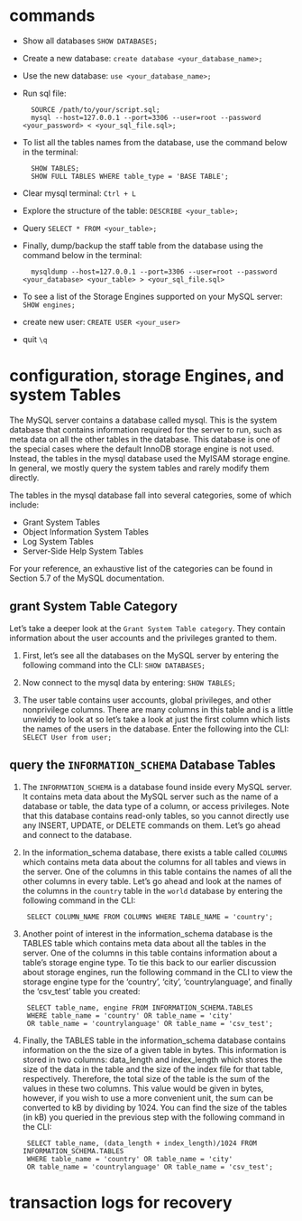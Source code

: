 # commands

- Show all databases `SHOW DATABASES;`

- Create a new database: `create database <your_database_name>;`

- Use the new database: `use <your_database_name>;`

- Run sql file:
        
        SOURCE /path/to/your/script.sql;
        mysql --host=127.0.0.1 --port=3306 --user=root --password <your_password> < <your_sql_file.sql>;

- To list all the tables names from the database, use the command below in the terminal:

        SHOW TABLES;
        SHOW FULL TABLES WHERE table_type = 'BASE TABLE';

- Clear mysql terminal: `Ctrl + L`

- Explore the structure of the table: `DESCRIBE <your_table>;`

- Query `SELECT * FROM <your_table>;`

- Finally, dump/backup the staff table from the database using the command below in the terminal:

        mysqldump --host=127.0.0.1 --port=3306 --user=root --password <your_database> <your_table> > <your_sql_file.sql>

- To see a list of the Storage Engines supported on your MySQL server: `SHOW engines;`

- create new user: `CREATE USER <your_user>`

- quit `\q`

# configuration, storage Engines, and system Tables

The MySQL server contains a database called mysql. This is the system database that contains information required for the server to run, such as meta data on all the other tables in the database. This database is one of the special cases where the default InnoDB storage engine is not used. Instead, the tables in the mysql database used the MyISAM storage engine. In general, we mostly query the system tables and rarely modify them directly.

The tables in the mysql database fall into several categories, some of which include:

- Grant System Tables
- Object Information System Tables
- Log System Tables
- Server-Side Help System Tables

For your reference, an exhaustive list of the categories can be found in Section 5.7 of the MySQL documentation.

## grant System Table Category

Let’s take a deeper look at the `Grant System Table category`. They contain information about the user accounts and the privileges granted to them.

1. First, let’s see all the databases on the MySQL server by entering the following command into the CLI: `SHOW DATABASES;`

2. Now connect to the mysql data by entering: `SHOW TABLES;`

3. The user table contains user accounts, global privileges, and other nonprivilege columns. There are many columns in this table and is a little unwieldy to look at so let’s take a look at just the first column which lists the names of the users in the database. Enter the following into the CLI: `SELECT User from user;`

## query the `INFORMATION_SCHEMA` Database Tables

1. The `INFORMATION_SCHEMA` is a database found inside every MySQL server. It contains meta data about the MySQL server such as the name of a database or table, the data type of a column, or access privileges. Note that this database contains read-only tables, so you cannot directly use any INSERT, UPDATE, or DELETE commands on them. Let’s go ahead and connect to the database.


2. In the information_schema database, there exists a table called `COLUMNS` which contains meta data about the columns for all tables and views in the server. One of the columns in this table contains the names of all the other columns in every table. Let’s go ahead and look at the names of the columns in the `country` table in the `world` database by entering the following command in the CLI:

        SELECT COLUMN_NAME FROM COLUMNS WHERE TABLE_NAME = 'country';

3. Another point of interest in the information_schema database is the TABLES table which contains meta data about all the tables in the server. One of the columns in this table contains information about a table’s storage engine type. To tie this back to our earlier discussion about storage engines, run the following command in the CLI to view the storage engine type for the ‘country’, ‘city’, ‘countrylanguage’, and finally the ‘csv_test’ table you created:


        SELECT table_name, engine FROM INFORMATION_SCHEMA.TABLES 
        WHERE table_name = 'country' OR table_name = 'city' 
        OR table_name = 'countrylanguage' OR table_name = 'csv_test';

4. Finally, the TABLES table in the information_schema database contains information on the the size of a given table in bytes. This information is stored in two columns: data_length and index_length which stores the size of the data in the table and the size of the index file for that table, respectively. Therefore, the total size of the table is the sum of the values in these two columns. This value would be given in bytes, however, if you wish to use a more convenient unit, the sum can be converted to kB by dividing by 1024. You can find the size of the tables (in kB) you queried in the previous step with the following command in the CLI:


        SELECT table_name, (data_length + index_length)/1024 FROM INFORMATION_SCHEMA.TABLES 
        WHERE table_name = 'country' OR table_name = 'city' 
        OR table_name = 'countrylanguage' OR table_name = 'csv_test';

# transaction logs for recovery